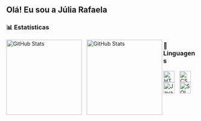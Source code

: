 ## Olá! Eu sou a Júlia Rafaela


### 📊 Estatísticas

<p>
  <img 
    align="left" 
    alt="GitHub Stats" 
    height="200" 
    style="padding-right: 10px;" 
    src="https://github-readme-stats.vercel.app/api?username=Julia-Rafaela&show_icons=true&theme=dracula&include_all_commits=true&locale=pt-br" 
  />

<img 
      align="left" 
      alt="GitHub Stats" 
      height="200" 
      src="https://github-readme-stats.vercel.app/api/top-langs/?username=Julia-Rafaela&theme=dracula&layout=compact&custom_title=Tecnologias&langs_count=9" 
  />

</p>

### 🤖 Linguagens 

<img 
    align="left" 
    alt="HTML"
    title="HTML" 
    width="30px" 
    style="padding-right: 10px;" 
    src="https://cdn.jsdelivr.net/gh/devicons/devicon@latest/icons/html5/html5-original.svg" 
/>
<img 
    align="left" 
    alt="CSS" 
    title="CSS"
    width="30px" 
    style="padding-right: 10px;" 
    src="https://cdn.jsdelivr.net/gh/devicons/devicon@latest/icons/css3/css3-original.svg" 
/>
<img 
    align="left" 
    alt="Java" 
    title="Java"
    width="30px" 
    style="padding-right: 10px;" 
    src="https://blog.geekhunter.com.br/wp-content/uploads/2020/07/pngwing.com_.png" 
/>
<img 
    align="left" 
    alt="SQL"
    title="SQL" 
    width="30px" 
    style="padding-right: 10px;" 
    src="https://encrypted-tbn0.gstatic.com/images?q=tbn:ANd9GcSvXkY-p0TK4Yoe7bYv-T7PffxOvi2iQOnDa4ejeD9eGW8zCzi500UOUr-nPm7xOk4jXZM&usqp=CAU" 
/>
